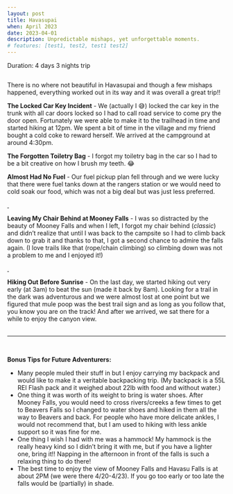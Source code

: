 ```yaml
---
layout: post
title: Havasupai 
when: April 2023
date: 2023-04-01
description: Unpredictable mishaps, yet unforgettable moments.
# features: [test1, test2, test1 test2]
---
```


Duration: 4 days 3 nights trip

<!-- <div class="img_row"> -->
  <a target="_blank" href="{{- site.baseurl -}}/img/havasupai/start-point.jpg">
    <img class="three" src="{{- site.baseurl -}}/img/thumb/havasupai/start-point.jpg" alt="" title=""/>
  </a>
<!-- </div> -->

There is no where not beautiful in Havasupai and though a few mishaps happened, everything worked out in its way and it was overall a great trip!!  

**The Locked Car Key Incident** - We (actually I &#x1F605;) locked the car key in the trunk with all car doors locked so I had to call road service to come pry the door open.  Fortunately we were able to make it to the trailhead in time and started hiking at 12pm. We spent a bit of time in the village and my friend bought a cold coke to reward herself. We arrived at the campground at around 4:30pm.

**The Forgotten Toiletry Bag** - I forgot my toiletry bag in the car so I had to be a bit creative on how I brush my teeth. &#x1F602;  

**Almost Had No Fuel** - Our fuel pickup plan fell through and we were lucky that there were fuel tanks down at the rangers station or we would need to cold soak our food, which was not a big deal but was just less preferred.  
<div class="img_row">
  <a target="_blank" href="{{- site.baseurl -}}/img/havasupai/fuel.jpg">
    <img class="col half" src="{{- site.baseurl -}}/img/thumb/havasupai/fuel.jpg" alt="" title=""/>
  </a>
  <a target="_blank" href="{{- site.baseurl -}}/img/havasupai/mooney-falls.jpg">
    <img class="col half" src="{{- site.baseurl -}}/img/thumb/havasupai/mooney-falls.jpg" alt="" title=""/>
  </a>
</div>  
  
**Leaving My Chair Behind at Mooney Falls** - I was so distracted by the beauty of Mooney Falls and when I left, I forgot my chair behind (*classic*) and didn’t realize that until I was back to the campsite so I had to climb back down to grab it and thanks to that, I got a second chance to admire the falls again. (I love trails like that (rope/chain climbing) so climbing down was not a problem to me and I enjoyed it!)  

  <a target="_blank" href="{{- site.baseurl -}}/img/havasupai/havasu-falls-and-me.jpg">
    <img class="col half" src="{{- site.baseurl -}}/img/thumb/havasupai/havasu-falls-and-me.jpg" alt="" title=""/>
  </a>
  <a target="_blank" href="{{- site.baseurl -}}/img/havasupai/mooney-falls-and-me.jpg">
    <img class="col half" src="{{- site.baseurl -}}/img/thumb/havasupai/mooney-falls-and-me.jpg" alt="" title=""/>
  </a>  

 
<br>  

**Hiking Out Before Sunrise** -  On the last day, we started hiking out very early (at 3am) to beat the sun (made it back by 8am). Looking for a trail in the dark was adventurous and we were almost lost at one point but we figured that mule poop was the best trail sign and as long as you follow that, you know you are on the track! And after we arrived, we sat there for a while to enjoy the canyon view.  
<br>

---
<br>

**Bonus Tips for Future Adventurers:**
- Many people muled their stuff in but I enjoy carrying my backpack and would like to make it a veritable backpacking trip. (My backpack is a 55L REI Flash pack and it weighed about 22lb with food and without water.)
- One thing it was worth of its weight to bring is water shoes. After Mooney Falls, you would need to cross rivers/creeks a few times to get to Beavers Falls so I changed to water shoes and hiked in them all the way to Beavers and back. For people who have more delicate ankles, I would not recommend that, but I am used to hiking with less ankle support so it was fine for me.
- One thing I wish I had with me was a hammock! My hammock is the really heavy kind so I didn’t bring it with me, but if you have a lighter one, bring it!! Napping in the afternoon in front of the falls is such a relaxing thing to do there!
- The best time to enjoy the view of Mooney Falls and Havasu Falls is at about 2PM (we were there 4/20-4/23). If you go too early or too late the falls would be (partially) in shade.

